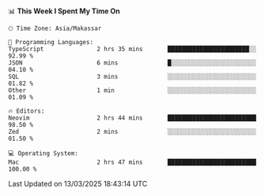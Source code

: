 <!--START_SECTION:waka-->
📊 **This Week I Spent My Time On** 

```text
🕑︎ Time Zone: Asia/Makassar

💬 Programming Languages: 
TypeScript               2 hrs 35 mins       ███████████████████████░░   92.99 % 
JSON                     6 mins              █░░░░░░░░░░░░░░░░░░░░░░░░   04.10 % 
SQL                      3 mins              ░░░░░░░░░░░░░░░░░░░░░░░░░   01.82 % 
Other                    1 min               ░░░░░░░░░░░░░░░░░░░░░░░░░   01.09 % 

🔥 Editors: 
Neovim                   2 hrs 44 mins       █████████████████████████   98.50 % 
Zed                      2 mins              ░░░░░░░░░░░░░░░░░░░░░░░░░   01.50 % 

💻 Operating System: 
Mac                      2 hrs 47 mins       █████████████████████████   100.00 % 
```


 Last Updated on 13/03/2025 18:43:14 UTC
<!--END_SECTION:waka-->
